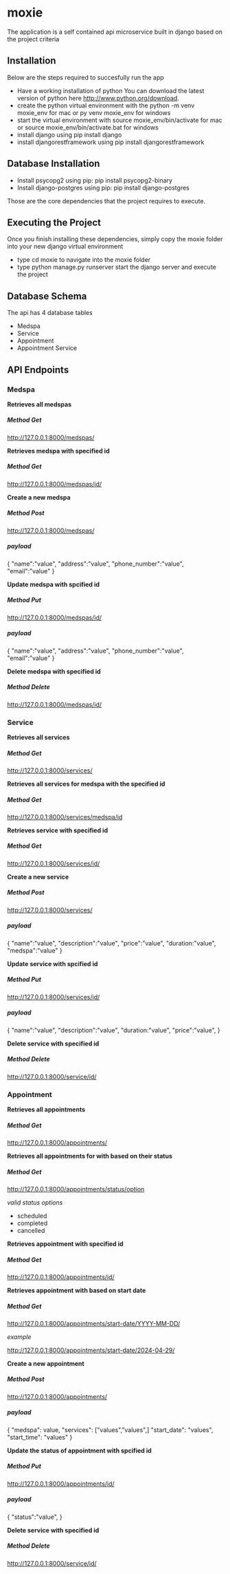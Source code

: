 # moxie
The application is a self contained api microservice built in django based on the project criteria

## Installation
Below are the steps required to succesfully run the app
- Have a working installation of python You can download the latest version of python here http://www.python.org/download.
- create the python virtual environment with the python -m venv moxie_env for mac or py venv moxie_env for windows
- start the virtual environment with source moxie_env/bin/activate for mac or source moxie_env/bin/activate.bat for windows
- install django using pip install django
- install djangorestframework using pip install djangorestframework

## Database Installation
- Install psycopg2 using pip: pip install psycopg2-binary
- Install django-postgres using pip: pip install django-postgres

Those are the core dependencies that the project requires to execute. 

## Executing the Project
Once you finish installing these dependencies, simply copy the moxie folder into your new django virtual environment
- type cd moxie to navigate into the moxie folder
- type python manage.py runserver start the django server and execute the project



## Database Schema
The api has 4 database tables
- Medspa
- Service
- Appointment
- Appointment Service

## API Endpoints
### Medspa

**Retrieves all medspas** 
##### Method Get 
http://127.0.0.1:8000/medspas/



**Retrieves medspa with specified id**
##### Method Get 
http://127.0.0.1:8000/medspas/id/


**Create a new medspa**
##### Method Post 
http://127.0.0.1:8000/medspas/
##### payload
{
    "name":"value",
    "address":"value",
    "phone_number":"value",
    "email":"value"
}

**Update medspa with spcified id**
##### Method Put 
http://127.0.0.1:8000/medspas/id/
##### payload
{
    "name":"value",
    "address":"value",
    "phone_number":"value",
    "email":"value"
}

**Delete medspa with specified id**
##### Method Delete 
http://127.0.0.1:8000/medspas/id/


### Service


**Retrieves all services**
##### Method Get 
http://127.0.0.1:8000/services/

 
**Retrieves all services for medspa with the specified id**
##### Method Get
http://127.0.0.1:8000/services/medspa/id


**Retrieves service with specified id**
##### Method Get 
http://127.0.0.1:8000/services/id/


**Create a new service**
##### Method Post 
http://127.0.0.1:8000/services/
##### payload
{
    "name":"value",
    "description":"value",
    "price":"value",
    "duration:"value",
    "medspa":"value"
}


**Update service with spcified id**
##### Method Put 
http://127.0.0.1:8000/services/id/
##### payload
{
    "name":"value",
    "description":"value",
    "duration:"value",
    "price":"value",
}


**Delete service with specified id**
##### Method Delete 
http://127.0.0.1:8000/service/id/


### Appointment


**Retrieves all appointments**
##### Method Get 
http://127.0.0.1:8000/appointments/


**Retrieves all appointments for with based on their status**
##### Method Get 
http://127.0.0.1:8000/appointments/status/option


*valid status options*
- scheduled
- completed
- cancelled


**Retrieves appointment with specified id**
##### Method Get 
http://127.0.0.1:8000/appointments/id/


**Retrieves appointment with based on start date**
##### Method Get 
http://127.0.0.1:8000/appointments/start-date/YYYY-MM-DD/


*example*


http://127.0.0.1:8000/appointments/start-date/2024-04-29/



**Create a new appointment**
##### Method Post 
http://127.0.0.1:8000/appointments/
##### payload
{
    "medspa": value,
    "services": ["values","values",]
    "start_date": "values",
    "start_time": "values"
}


**Update the status of appointment with spcified id**
##### Method Put 
http://127.0.0.1:8000/appointments/id/
##### payload
{
  "status":"value",
}


**Delete service with specified id**
##### Method Delete 
http://127.0.0.1:8000/service/id/
